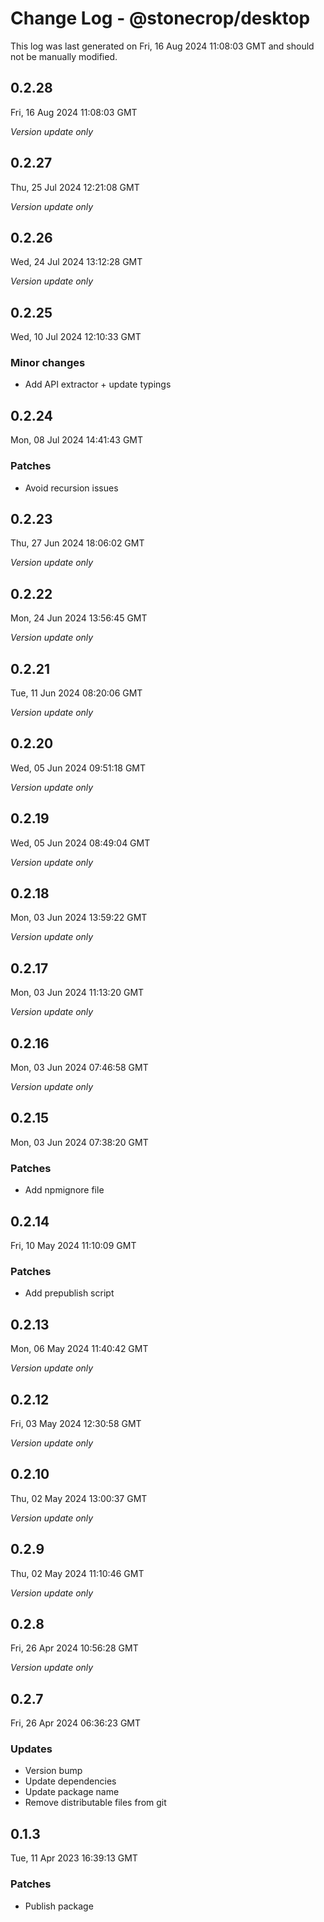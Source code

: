 # Change Log - @stonecrop/desktop

This log was last generated on Fri, 16 Aug 2024 11:08:03 GMT and should not be manually modified.

## 0.2.28
Fri, 16 Aug 2024 11:08:03 GMT

_Version update only_

## 0.2.27
Thu, 25 Jul 2024 12:21:08 GMT

_Version update only_

## 0.2.26
Wed, 24 Jul 2024 13:12:28 GMT

_Version update only_

## 0.2.25
Wed, 10 Jul 2024 12:10:33 GMT

### Minor changes

- Add API extractor + update typings

## 0.2.24
Mon, 08 Jul 2024 14:41:43 GMT

### Patches

- Avoid recursion issues

## 0.2.23
Thu, 27 Jun 2024 18:06:02 GMT

_Version update only_

## 0.2.22
Mon, 24 Jun 2024 13:56:45 GMT

_Version update only_

## 0.2.21
Tue, 11 Jun 2024 08:20:06 GMT

_Version update only_

## 0.2.20
Wed, 05 Jun 2024 09:51:18 GMT

_Version update only_

## 0.2.19
Wed, 05 Jun 2024 08:49:04 GMT

_Version update only_

## 0.2.18
Mon, 03 Jun 2024 13:59:22 GMT

_Version update only_

## 0.2.17
Mon, 03 Jun 2024 11:13:20 GMT

_Version update only_

## 0.2.16
Mon, 03 Jun 2024 07:46:58 GMT

_Version update only_

## 0.2.15
Mon, 03 Jun 2024 07:38:20 GMT

### Patches

- Add npmignore file

## 0.2.14
Fri, 10 May 2024 11:10:09 GMT

### Patches

- Add prepublish script

## 0.2.13
Mon, 06 May 2024 11:40:42 GMT

_Version update only_

## 0.2.12
Fri, 03 May 2024 12:30:58 GMT

_Version update only_

## 0.2.10
Thu, 02 May 2024 13:00:37 GMT

_Version update only_

## 0.2.9
Thu, 02 May 2024 11:10:46 GMT

_Version update only_

## 0.2.8
Fri, 26 Apr 2024 10:56:28 GMT

_Version update only_

## 0.2.7
Fri, 26 Apr 2024 06:36:23 GMT

### Updates

- Version bump
- Update dependencies
- Update package name
- Remove distributable files from git

## 0.1.3
Tue, 11 Apr 2023 16:39:13 GMT

### Patches

- Publish package

